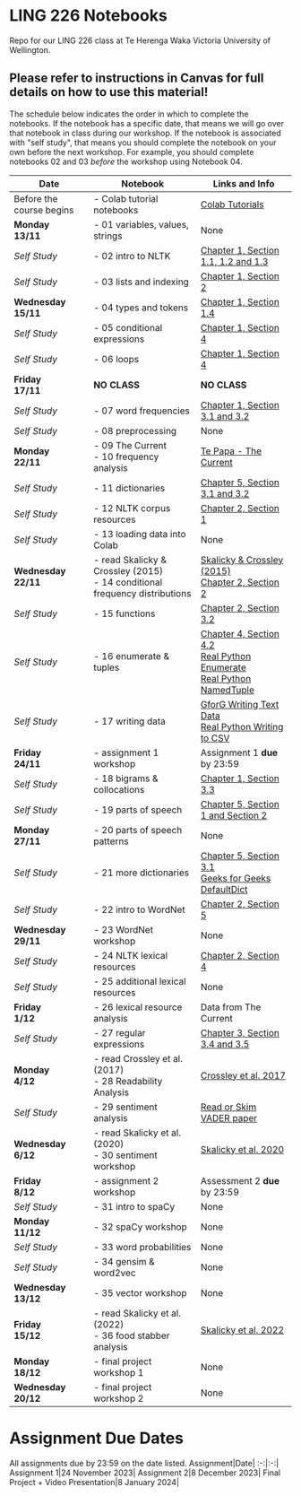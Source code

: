 # LING 226 Notebooks

Repo for our LING 226 class at Te Herenga Waka Victoria University of Wellington. 

## **Please refer to instructions in Canvas for full details on how to use this material!**

The schedule below indicates the order in which to complete the notebooks. If the notebook has a specific date, that means we will go over that notebook in class during our workshop. If the notebook is associated with "self study", that means you should complete the notebook on your own before the next workshop. For example, you should complete notebooks 02 and 03 *before* the workshop using Notebook 04.

Date | Notebook | Links and Info
-|-|-|
Before the course begins |- Colab tutorial notebooks|[Colab Tutorials](https://github.com/scskalicky/LING-226-vuw/tree/main/colab-tutorials)
**Monday<br>13/11** | - 01 variables, values, strings |None| 
*Self Study* | -  02 intro to NLTK | [Chapter 1, Section 1.1, 1.2 and 1.3](https://www.nltk.org/book/ch01.html)|
*Self Study* | - 03 lists and indexing | [Chapter 1, Section 2](https://www.nltk.org/book/ch01.html#list_index_term)|
**Wednesday<br>15/11**| - 04 types and tokens | [Chapter 1, Section 1.4](https://www.nltk.org/book/ch01.html#token_index_term)|
*Self Study*| - 05 conditional expressions | [Chapter 1, Section 4](https://www.nltk.org/book/ch01.html#control_index_term)|
*Self Study*| - 06 loops | [Chapter 1, Section 4](https://www.nltk.org/book/ch01.html#control_index_term)|
**Friday<br>17/11**|**NO CLASS**|**NO CLASS**|
*Self Study*|- 07 word frequencies | [Chapter 1, Section 3.1 and 3.2](https://www.nltk.org/book/ch01.html#frequency_distribution_index_term)|
*Self Study*|- 08 preprocessing|None|
**Monday<br> 22/11** | - 09 The Current<br>- 10 frequency analysis|[Te Papa - The Current](https://blog.tepapa.govt.nz/2022/07/27/te-au-the-current-te-papas-nature-debate/) |
*Self Study*| - 11 dictionaries | [Chapter 5, Section 3.1 and 3.2](https://www.nltk.org/book/ch05.html#sec-dictionaries)|
*Self Study*| - 12 NLTK corpus resources | [Chapter 2, Section 1](https://www.nltk.org/book/ch02.html)|
*Self Study*|- 13 loading data into Colab|None|
**Wednesday<br>22/11** |- read Skalicky & Crossley (2015)<br>- 14 conditional frequency distributions |[Skalicky & Crossley (2015)](https://nuku.wgtn.ac.nz/courses/8650/external_tools/1366)<br>[Chapter 2, Section 2](https://www.nltk.org/book/ch02.html#conditional_frequency_distribution_index_term)
*Self Study*|- 15 functions |[Chapter 2, Section 3.2](https://www.nltk.org/book/ch02.html#function_index_term)|
*Self Study*|- 16 enumerate & tuples |[Chapter 4, Section 4.2](https://www.nltk.org/book/ch04.html#tuple_index_term)<br />[Real Python Enumerate](https://www.geeksforgeeks.org/enumerate-in-python/)<br />[Real Python NamedTuple](https://realpython.com/python-namedtuple/) |
*Self Study*|- 17 writing data|[GforG Writing Text Data](https://www.geeksforgeeks.org/reading-writing-text-files-python/)<br>[Real Python Writing to CSV](https://realpython.com/python-csv/) |
**Friday<br>24/11**|- assignment 1 workshop|Assignment 1 **due** by 23:59|
*Self Study*|- 18 bigrams & collocations |[Chapter 1, Section 3.3](https://www.nltk.org/book/ch01.html#bigrams_index_term)|
*Self Study*|- 19 parts of speech |[Chapter 5, Section 1 and Section 2](https://www.nltk.org/book/ch05.html#parts_of_speech_index_term)|
**Monday<br>27/11**|- 20 parts of speech patterns|None|
*Self Study*|- 21 more dictionaries |[Chapter 5, Section 3.1](https://www.nltk.org/book/ch05.html#dictionary_index_term) <br /> [Geeks for Geeks DefaultDict](https://www.geeksforgeeks.org/defaultdict-in-python/) |
*Self Study*|- 22 intro to WordNet| [Chapter 2, Section 5](https://www.nltk.org/book/ch02.html#wordnet_index_term)|
**Wednesday<br>29/11**|- 23 WordNet workshop|None|
*Self Study*|- 24 NLTK lexical resources|[Chapter 2, Section 4](https://www.nltk.org/book/ch02.html)|
*Self Study*|- 25 additional lexical resources|None|
**Friday<br>1/12**|- 26 lexical resource analysis|Data from The Current|
*Self Study*|- 27 regular expressions|[Chapter 3, Section 3.4 and 3.5](https://www.nltk.org/book/ch03.html#sec-regular-expressions-word-patterns)|
**Monday<br>4/12**|- read Crossley et al. (2017)<br>- 28 Readability Analysis|[Crossley et al. 2017](https://nuku.wgtn.ac.nz/courses/8650/external_tools/1366)<br>|
*Self Study*| - 29 sentiment analysis|[Read or Skim VADER paper](https://ojs.aaai.org/index.php/ICWSM/article/view/14550/14399)|
**Wednesday<br>6/12**|- read Skalicky et al. (2020)<br>- 30 sentiment workshop|[Skalicky et al. 2020](https://nuku.wgtn.ac.nz/courses/8650/external_tools/1366)|
**Friday<br>8/12**|- assignment 2 workshop|Assessment 2 **due** by 23:59|
*Self Study*|- 31 intro to spaCy|None|
**Monday<br>11/12**|- 32 spaCy workshop|None|
*Self Study*|- 33 word probabilities|None|
*Self Study*|- 34 gensim & word2vec|None|
**Wednesday<br>13/12**|- 35 vector workshop|None|
**Friday<br>15/12**|- read Skalicky et al. (2022)<br>- 36 food stabber analysis|[Skalicky et al. 2022](https://nuku.wgtn.ac.nz/courses/8650/external_tools/1366)|
**Monday<br>18/12**|- final project workshop 1|None|
**Wednesday<br>20/12**|- final project workshop 2|None|


# Assignment Due Dates
All assignments due by 23:59 on the date listed. 
Assignment|Date|
:-:|:-:|
Assignment 1|24 November 2023|
Assignment 2|8 December 2023|
Final Project + Video Presentation|8 January 2024|
